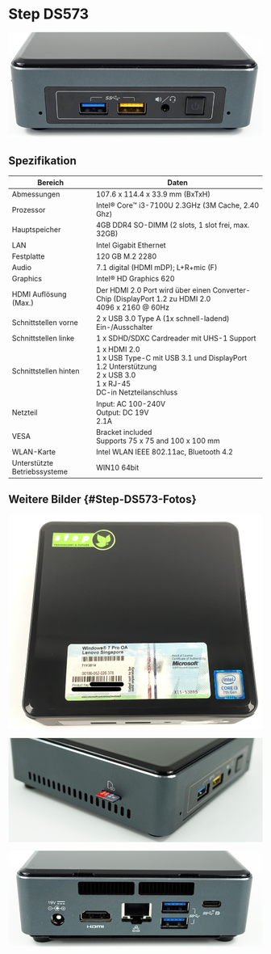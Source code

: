 # Step DS573

![](../../images/Step-DS573-Front-Panel.jpg "Step DS573")

## Spezifikation

Bereich               | Daten
--------------------- | -----
Abmessungen           | 107.6 x 114.4 x 33.9 mm (BxTxH)
Prozessor             | Intel® Core™ i3-7100U 2.3GHz (3M Cache, 2.40 Ghz)
Hauptspeicher         | 4GB DDR4 SO-DIMM (2 slots, 1 slot frei, max. 32GB)
LAN                   | Intel Gigabit Ethernet
Festplatte            | 120 GB M.2 2280
Audio                 | 7.1 digital (HDMI mDP); L+R+mic (F)
Graphics              | Intel® HD Graphics 620
HDMI Auflösung  (Max.)| Der HDMI 2.0 Port wird über einen Converter-Chip (DisplayPort 1.2 zu HDMI 2.0<br>4096 x 2160 @ 60Hz
Schnittstellen vorne  | 2 x USB 3.0 Type A (1x schnell-ladend)<br>Ein-/Ausschalter
Schnittstellen linke  | 1 x SDHD/SDXC Cardreader mit UHS-1 Support
Schnittstellen hinten | 1 x HDMI 2.0<br>1 x USB Type-C mit USB 3.1 und DisplayPort 1.2 Unterstützung<br>2 x USB 3.0<br>1 x RJ-45<br>DC-in Netzteilanschluss
Netzteil          | Input: AC 100-240V<br>Output: DC 19V<br>2.1A
VESA                  | Bracket included<br>Supports 75 x 75 and 100 x 100 mm
WLAN-Karte            | Intel WLAN IEEE 802.11ac, Bluetooth 4.2
Unterstützte Betriebssysteme  | WIN10 64bit


## Weitere Bilder {#Step-DS573-Fotos}

![](../../images/BIOS_DS573_ProductKey.jpg "Schnittstellen vorne")

![](../../images/Step-DS573-Side-Panel.jpg "Schnittstellen linke")

![](../../images/Step-DS573-Back-Panel.jpg "Schnittstellen hinten")














